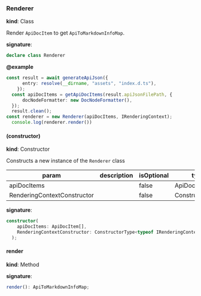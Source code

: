 

### Renderer

**kind**: Class

Render `ApiDocItem` to get `ApiToMarkdownInfoMap`.

**signature**:

```ts
declare class Renderer 
```

**@example** 
```ts
const result = await generateApiJson({
      entry: resolve(__dirname, "assets", "index.d.ts"),
    });
  const apiDocItems = getApiDocItems(result.apiJsonFilePath, {
      docNodeFormatter: new DocNodeFormatter(),
  });
  result.clean();
const renderer = new Renderer(apiDocItems, IRenderingContext);
  console.log(renderer.render())
```

#### (constructor)

**kind**: Constructor

Constructs a new instance of the `Renderer` class

| param | description | isOptional | type |
| ----- | ----------- | ---------- | ---- |
| apiDocItems |  | false | ApiDocItem[] |
| RenderingContextConstructor |  | false | ConstructorType<typeof IRenderingContext> |

**signature**:

```ts
constructor(
    apiDocItems: ApiDocItem[],
    RenderingContextConstructor: ConstructorType<typeof IRenderingContext>
  );
```

#### render

**kind**: Method

**signature**:

```ts
render(): ApiToMarkdownInfoMap;
```



